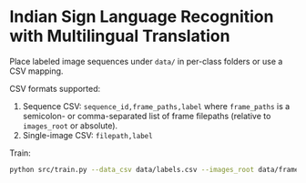 # Indian Sign Language Recognition with Multilingual Translation

Place labeled image sequences under `data/` in per-class folders or use a CSV mapping.

CSV formats supported:
1. Sequence CSV: `sequence_id,frame_paths,label` where `frame_paths` is a semicolon- or comma-separated list of frame filepaths (relative to `images_root` or absolute).
2. Single-image CSV: `filepath,label`

Train:
```bash
python src/train.py --data_csv data/labels.csv --images_root data/frames
